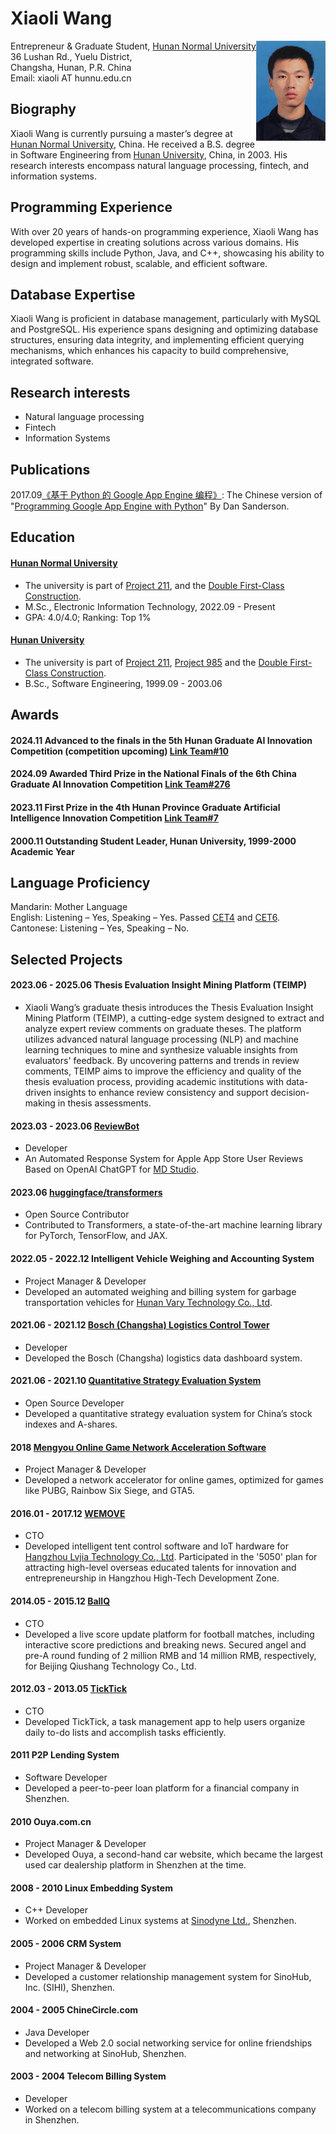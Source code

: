 # Xiaoli Wang

<img align="right" height="160" src="photos/xiaoli.jpg">

Entrepreneur & Graduate Student,  [Hunan Normal University](https://en.wikipedia.org/wiki/Hunan_Normal_University)\
36 Lushan Rd., Yuelu District,\
Changsha, Hunan, P.R. China\
Email: xiaoli AT hunnu.edu.cn

## Biography
Xiaoli Wang is currently pursuing a master’s degree at [Hunan Normal University](https://en.wikipedia.org/wiki/Hunan_Normal_University), China. He received a B.S. degree in Software Engineering from [Hunan University](https://en.wikipedia.org/wiki/Hunan_University), China, in 2003. His research interests encompass natural language processing, fintech, and information systems.

## Programming Experience
With over 20 years of hands-on programming experience, Xiaoli Wang has developed expertise in creating solutions across various domains. His programming skills include Python, Java, and C++, showcasing his ability to design and implement robust, scalable, and efficient software.

## Database Expertise
Xiaoli Wang is proficient in database management, particularly with MySQL and PostgreSQL. His experience spans designing and optimizing database structures, ensuring data integrity, and implementing efficient querying mechanisms, which enhances his capacity to build comprehensive, integrated software.

## Research interests
- Natural language processing
- Fintech
- Information Systems

## Publications
2017.09[《基于 Python 的 Google App Engine 编程》](https://book.douban.com/subject/30282716/): The Chinese version of "[Programming Google App Engine with Python](https://www.amazon.com/Programming-Google-Engine-Python-Infrastructure-ebook/dp/B010GNIV88)" By Dan Sanderson.

## Education
#### [Hunan Normal University](https://en.wikipedia.org/wiki/Hunan_Normal_University) 
- The university is part of [Project 211](https://en.wikipedia.org/wiki/Project_211), and the [Double First-Class Construction](https://en.wikipedia.org/wiki/Double_First-Class_Construction).
- M.Sc., Electronic Information Technology, 2022.09 - Present
- GPA: 4.0/4.0; Ranking: Top 1%

#### [Hunan University](https://en.wikipedia.org/wiki/Hunan_University)
- The university is part of [Project 211](https://en.wikipedia.org/wiki/Project_211), [Project 985](https://en.wikipedia.org/wiki/Project_985) and the [Double First-Class Construction](https://en.wikipedia.org/wiki/Double_First-Class_Construction).
- B.Sc., Software Engineering, 1999.09 - 2003.06

## Awards
#### 2024.11 Advanced to the finals in the 5th Hunan Graduate AI Innovation Competition (competition upcoming) [Link Team#10](https://mp.weixin.qq.com/s/SFO4y76OL08A6wjDQsosJw)
#### 2024.09 Awarded Third Prize in the National Finals of the 6th China Graduate AI Innovation Competition [Link Team#276](https://cpipc.acge.org.cn//cw/detail/2c9088a5696cbf370169a3f8101510bd/2c90801a91ff34d00191ffd5f79604e7)
#### 2023.11 First Prize in the 4th Hunan Province Graduate Artificial Intelligence Innovation Competition [Link Team#7](http://www.hnaai.cn/sdetail.html?id=294)
#### 2000.11 Outstanding Student Leader, Hunan University, 1999-2000 Academic Year

## Language Proficiency
Mandarin: Mother Language\
English: Listening – Yes, Speaking – Yes. Passed [CET4](https://en.wikipedia.org/wiki/College_English_Test) and [CET6](https://en.wikipedia.org/wiki/College_English_Test). \
Cantonese: Listening – Yes, Speaking – No.

## Selected Projects
#### 2023.06 - 2025.06 Thesis Evaluation Insight Mining Platform (TEIMP)
- Xiaoli Wang’s graduate thesis introduces the Thesis Evaluation Insight Mining Platform (TEIMP), a cutting-edge system designed to extract and analyze expert review comments on graduate theses. The platform utilizes advanced natural language processing (NLP) and machine learning techniques to mine and synthesize valuable insights from evaluators' feedback. By uncovering patterns and trends in review comments, TEIMP aims to improve the efficiency and quality of the thesis evaluation process, providing academic institutions with data-driven insights to enhance review consistency and support decision-making in thesis assessments.

#### 2023.03 - 2023.06 [ReviewBot](https://md.studio)
- Developer
- An Automated Response System for Apple App Store User Reviews Based on OpenAI ChatGPT for [MD Studio](https://md.studio).

#### 2023.06 [huggingface/transformers](https://github.com/huggingface/transformers/pull/24340)
- Open Source Contributor
- Contributed to Transformers, a state-of-the-art machine learning library for PyTorch, TensorFlow, and JAX.

#### 2022.05 - 2022.12 Intelligent Vehicle Weighing and Accounting System
- Project Manager & Developer
- Developed an automated weighing and billing system for garbage transportation vehicles for [Hunan Vary Technology Co., Ltd](http://en.vary.net.cn/).

#### 2021.06 - 2021.12 [Bosch (Changsha) Logistics Control Tower](https://www.bosch.com.cn/en/our-company/bosch-in-china/bosch-automotive-products-changsha/)
- Developer
- Developed the Bosch (Changsha) logistics data dashboard system.

#### 2021.06 - 2021.10 [Quantitative Strategy Evaluation System](https://github.com/xiaoli/Light)
- Open Source Developer
- Developed a quantitative strategy evaluation system for China’s stock indexes and A-shares.

#### 2018 [Mengyou Online Game Network Acceleration Software](https://www.mengyou360.com/)
- Project Manager & Developer
- Developed a network accelerator for online games, optimized for games like PUBG, Rainbow Six Siege, and GTA5.

#### 2016.01 - 2017.12 [WEMOVE](https://www.wemovetech.com/en)
- CTO
- Developed intelligent tent control software and IoT hardware for [Hangzhou Lvjia Technology Co., Ltd](https://www.wemovetech.com/en). Participated in the '5050' plan for attracting high-level overseas educated talents for innovation and entrepreneurship in Hangzhou High-Tech Development Zone.

#### 2014.05 - 2015.12 [BallQ](https://www.tianyancha.com/brand/b7ba0134081)
- CTO
- Developed a live score update platform for football matches, including interactive score predictions and breaking news. Secured angel and pre-A round funding of 2 million RMB and 14 million RMB, respectively, for Beijing Qiushang Technology Co., Ltd.

#### 2012.03 - 2013.05 [TickTick](https://www.ticktick.com/?language=en_us)
- CTO
- Developed TickTick, a task management app to help users organize daily to-do lists and accomplish tasks efficiently.

#### 2011 P2P Lending System
- Software Developer
- Developed a peer-to-peer loan platform for a financial company in Shenzhen.

#### 2010 Ouya.com.cn
- Project Manager & Developer
- Developed Ouya, a second-hand car website, which became the largest used car dealership platform in Shenzhen at the time.

#### 2008 - 2010 Linux Embedding System
- C++ Developer
- Worked on embedded Linux systems at [Sinodyne Ltd.](https://sinodyne.net/), Shenzhen.

#### 2005 - 2006 CRM System
- Project Manager & Developer
- Developed a customer relationship management system for SinoHub, Inc. (SIHI), Shenzhen.

#### 2004 - 2005 ChineCircle.com
- Java Developer
- Developed a Web 2.0 social networking service for online friendships and networking at SinoHub, Shenzhen.

#### 2003 - 2004 Telecom Billing System
- Developer
- Worked on a telecom billing system at a telecommunications company in Shenzhen.
